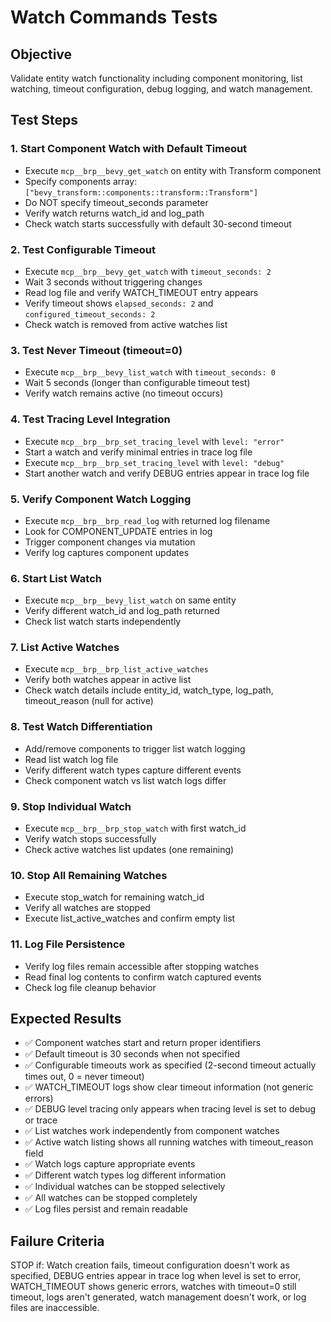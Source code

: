 # Watch Commands Tests

## Objective
Validate entity watch functionality including component monitoring, list watching, timeout configuration, debug logging, and watch management.

## Test Steps

### 1. Start Component Watch with Default Timeout
- Execute `mcp__brp__bevy_get_watch` on entity with Transform component
- Specify components array: `["bevy_transform::components::transform::Transform"]`
- Do NOT specify timeout_seconds parameter
- Verify watch returns watch_id and log_path
- Check watch starts successfully with default 30-second timeout

### 2. Test Configurable Timeout
- Execute `mcp__brp__bevy_get_watch` with `timeout_seconds: 2`
- Wait 3 seconds without triggering changes
- Read log file and verify WATCH_TIMEOUT entry appears
- Verify timeout shows `elapsed_seconds: 2` and `configured_timeout_seconds: 2`
- Check watch is removed from active watches list

### 3. Test Never Timeout (timeout=0)
- Execute `mcp__brp__bevy_list_watch` with `timeout_seconds: 0`
- Wait 5 seconds (longer than configurable timeout test)
- Verify watch remains active (no timeout occurs)

### 4. Test Tracing Level Integration
- Execute `mcp__brp__brp_set_tracing_level` with `level: "error"`
- Start a watch and verify minimal entries in trace log file
- Execute `mcp__brp__brp_set_tracing_level` with `level: "debug"`
- Start another watch and verify DEBUG entries appear in trace log file

### 5. Verify Component Watch Logging
- Execute `mcp__brp__brp_read_log` with returned log filename
- Look for COMPONENT_UPDATE entries in log
- Trigger component changes via mutation
- Verify log captures component updates

### 6. Start List Watch
- Execute `mcp__brp__bevy_list_watch` on same entity
- Verify different watch_id and log_path returned
- Check list watch starts independently

### 7. List Active Watches
- Execute `mcp__brp__brp_list_active_watches`
- Verify both watches appear in active list
- Check watch details include entity_id, watch_type, log_path, timeout_reason (null for active)

### 8. Test Watch Differentiation
- Add/remove components to trigger list watch logging
- Read list watch log file
- Verify different watch types capture different events
- Check component watch vs list watch logs differ

### 9. Stop Individual Watch
- Execute `mcp__brp__brp_stop_watch` with first watch_id
- Verify watch stops successfully
- Check active watches list updates (one remaining)

### 10. Stop All Remaining Watches  
- Execute stop_watch for remaining watch_id
- Verify all watches are stopped
- Execute list_active_watches and confirm empty list

### 11. Log File Persistence
- Verify log files remain accessible after stopping watches
- Read final log contents to confirm watch captured events
- Check log file cleanup behavior

## Expected Results
- ✅ Component watches start and return proper identifiers
- ✅ Default timeout is 30 seconds when not specified
- ✅ Configurable timeouts work as specified (2-second timeout actually times out, 0 = never timeout)
- ✅ WATCH_TIMEOUT logs show clear timeout information (not generic errors)
- ✅ DEBUG level tracing only appears when tracing level is set to debug or trace
- ✅ List watches work independently from component watches
- ✅ Active watch listing shows all running watches with timeout_reason field
- ✅ Watch logs capture appropriate events
- ✅ Different watch types log different information
- ✅ Individual watches can be stopped selectively
- ✅ All watches can be stopped completely
- ✅ Log files persist and remain readable

## Failure Criteria
STOP if: Watch creation fails, timeout configuration doesn't work as specified, DEBUG entries appear in trace log when level is set to error, WATCH_TIMEOUT shows generic errors, watches with timeout=0 still timeout, logs aren't generated, watch management doesn't work, or log files are inaccessible.